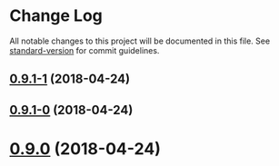 # Change Log

All notable changes to this project will be documented in this file. See [standard-version](https://github.com/conventional-changelog/standard-version) for commit guidelines.

<a name="0.9.1-1"></a>
## [0.9.1-1](https://github.com/UppaJung/rest-contracts/compare/v0.9.1-0...v0.9.1-1) (2018-04-24)



<a name="0.9.1-0"></a>
## [0.9.1-0](https://github.com/UppaJung/rest-contracts/compare/v0.9.2...v0.9.1-0) (2018-04-24)



<a name="0.9.0"></a>
# [0.9.0](https://github.com/UppaJung/rest-contracts/compare/v0.9.2...v0.9.0) (2018-04-24)
